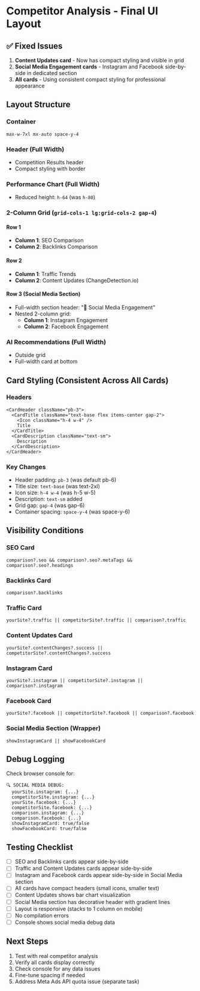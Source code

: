 # Competitor Analysis - Final UI Layout

## ✅ Fixed Issues
1. **Content Updates card** - Now has compact styling and visible in grid
2. **Social Media Engagement cards** - Instagram and Facebook side-by-side in dedicated section
3. **All cards** - Using consistent compact styling for professional appearance

## Layout Structure

### Container
```
max-w-7xl mx-auto space-y-4
```

### Header (Full Width)
- Competition Results header
- Compact styling with border

### Performance Chart (Full Width)
- Reduced height: `h-64` (was `h-80`)

### 2-Column Grid (`grid-cols-1 lg:grid-cols-2 gap-4`)

#### Row 1
- **Column 1**: SEO Comparison
- **Column 2**: Backlinks Comparison

#### Row 2
- **Column 1**: Traffic Trends
- **Column 2**: Content Updates (ChangeDetection.io)

#### Row 3 (Social Media Section)
- Full-width section header: "📱 Social Media Engagement"
- Nested 2-column grid:
  - **Column 1**: Instagram Engagement
  - **Column 2**: Facebook Engagement

### AI Recommendations (Full Width)
- Outside grid
- Full-width card at bottom

## Card Styling (Consistent Across All Cards)

### Headers
```tsx
<CardHeader className="pb-3">
  <CardTitle className="text-base flex items-center gap-2">
    <Icon className="h-4 w-4" />
    Title
  </CardTitle>
  <CardDescription className="text-sm">
    Description
  </CardDescription>
</CardHeader>
```

### Key Changes
- Header padding: `pb-3` (was default pb-6)
- Title size: `text-base` (was text-2xl)
- Icon size: `h-4 w-4` (was h-5 w-5)
- Description: `text-sm` added
- Grid gap: `gap-4` (was gap-6)
- Container spacing: `space-y-4` (was space-y-6)

## Visibility Conditions

### SEO Card
```tsx
comparison?.seo && comparison?.seo?.metaTags && comparison?.seo?.headings
```

### Backlinks Card
```tsx
comparison?.backlinks
```

### Traffic Card
```tsx
yourSite?.traffic || competitorSite?.traffic || comparison?.traffic
```

### Content Updates Card
```tsx
yourSite?.contentChanges?.success || competitorSite?.contentChanges?.success
```

### Instagram Card
```tsx
yourSite?.instagram || competitorSite?.instagram || comparison?.instagram
```

### Facebook Card
```tsx
yourSite?.facebook || competitorSite?.facebook || comparison?.facebook
```

### Social Media Section (Wrapper)
```tsx
showInstagramCard || showFacebookCard
```

## Debug Logging

Check browser console for:
```
🔍 SOCIAL MEDIA DEBUG:
  yourSite.instagram: {...}
  competitorSite.instagram: {...}
  yourSite.facebook: {...}
  competitorSite.facebook: {...}
  comparison.instagram: {...}
  comparison.facebook: {...}
  showInstagramCard: true/false
  showFacebookCard: true/false
```

## Testing Checklist

- [ ] SEO and Backlinks cards appear side-by-side
- [ ] Traffic and Content Updates cards appear side-by-side
- [ ] Instagram and Facebook cards appear side-by-side in Social Media section
- [ ] All cards have compact headers (small icons, smaller text)
- [ ] Content Updates shows bar chart visualization
- [ ] Social Media section has decorative header with gradient lines
- [ ] Layout is responsive (stacks to 1 column on mobile)
- [ ] No compilation errors
- [ ] Console shows social media debug data

## Next Steps

1. Test with real competitor analysis
2. Verify all cards display correctly
3. Check console for any data issues
4. Fine-tune spacing if needed
5. Address Meta Ads API quota issue (separate task)
